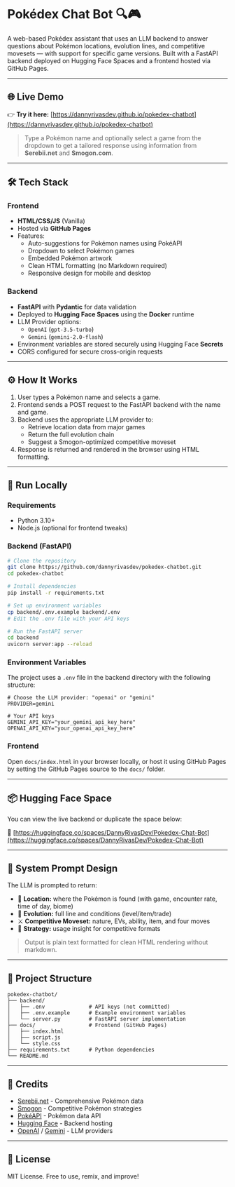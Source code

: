 # Pokédex Chat Bot 🔍🎮

A web-based Pokédex assistant that uses an LLM backend to answer questions about Pokémon locations, evolution lines, and competitive movesets — with support for specific game versions. Built with a FastAPI backend deployed on Hugging Face Spaces and a frontend hosted via GitHub Pages.

---

## 🌐 Live Demo

👉 **Try it here:** [https://dannyrivasdev.github.io/pokedex-chatbot](https://dannyrivasdev.github.io/pokedex-chatbot)

> Type a Pokémon name and optionally select a game from the dropdown to get a tailored response using information from **Serebii.net** and **Smogon.com**.

---

## 🛠 Tech Stack

### Frontend
- **HTML/CSS/JS** (Vanilla)
- Hosted via **GitHub Pages**
- Features:
  - Auto-suggestions for Pokémon names using PokéAPI
  - Dropdown to select Pokémon games
  - Embedded Pokémon artwork
  - Clean HTML formatting (no Markdown required)
  - Responsive design for mobile and desktop

### Backend
- **FastAPI** with **Pydantic** for data validation
- Deployed to **Hugging Face Spaces** using the **Docker** runtime
- LLM Provider options:
  - `OpenAI` (`gpt-3.5-turbo`)
  - `Gemini` (`gemini-2.0-flash`)
- Environment variables are stored securely using Hugging Face **Secrets**
- CORS configured for secure cross-origin requests

---

## ⚙️ How It Works

1. User types a Pokémon name and selects a game.
2. Frontend sends a POST request to the FastAPI backend with the name and game.
3. Backend uses the appropriate LLM provider to:
   - Retrieve location data from major games
   - Return the full evolution chain
   - Suggest a Smogon-optimized competitive moveset
4. Response is returned and rendered in the browser using HTML formatting.

---

## 🚀 Run Locally

### Requirements

- Python 3.10+
- Node.js (optional for frontend tweaks)

### Backend (FastAPI)

```bash
# Clone the repository
git clone https://github.com/dannyrivasdev/pokedex-chatbot.git
cd pokedex-chatbot

# Install dependencies
pip install -r requirements.txt

# Set up environment variables
cp backend/.env.example backend/.env
# Edit the .env file with your API keys

# Run the FastAPI server
cd backend
uvicorn server:app --reload
```

### Environment Variables

The project uses a `.env` file in the backend directory with the following structure:

```
# Choose the LLM provider: "openai" or "gemini"
PROVIDER=gemini

# Your API keys
GEMINI_API_KEY="your_gemini_api_key_here"
OPENAI_API_KEY="your_openai_api_key_here"
```

### Frontend

Open `docs/index.html` in your browser locally, or host it using GitHub Pages by setting the GitHub Pages source to the `docs/` folder.

---

## 📦 Hugging Face Space

You can view the live backend or duplicate the space below:

🔗 [https://huggingface.co/spaces/DannyRivasDev/Pokedex-Chat-Bot](https://huggingface.co/spaces/DannyRivasDev/Pokedex-Chat-Bot)

---

## 🧠 System Prompt Design

The LLM is prompted to return:

- 📍 **Location:** where the Pokémon is found (with game, encounter rate, time of day, biome)
- 🧬 **Evolution:** full line and conditions (level/item/trade)
- ⚔️ **Competitive Moveset:** nature, EVs, ability, item, and four moves
- 🧠 **Strategy:** usage insight for competitive formats

> Output is plain text formatted for clean HTML rendering without markdown.

---

## 🔧 Project Structure

```
pokedex-chatbot/
├── backend/
│   ├── .env              # API keys (not committed)
│   ├── .env.example      # Example environment variables
│   └── server.py         # FastAPI server implementation
├── docs/                 # Frontend (GitHub Pages)
│   ├── index.html
│   ├── script.js
│   └── style.css
├── requirements.txt      # Python dependencies
└── README.md
```

---

## 🧠 Credits

- [Serebii.net](https://serebii.net) - Comprehensive Pokémon data
- [Smogon](https://www.smogon.com) - Competitive Pokémon strategies
- [PokéAPI](https://pokeapi.co/) - Pokémon data API
- [Hugging Face](https://huggingface.co/) - Backend hosting
- [OpenAI](https://openai.com/) / [Gemini](https://ai.google.dev/) - LLM providers

---

## 📜 License

MIT License. Free to use, remix, and improve!